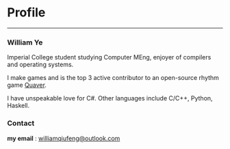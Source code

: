 # Profile
--------
### **William Ye**  

Imperial College student studying Computer MEng, enjoyer of compilers and operating systems.

I make games and is the top 3 active contributor to an open-source rhythm game [Quaver](https://quavergame.com).

I have unspeakable love for C#. Other languages include C/C++, Python, Haskell.

### Contact
**my email** : <williamqiufeng@outlook.com>  


<!-- ## Suggest  
&emsp;&emsp;I'd like to suggest my friends' website here :3  
+ [tanpero](https://tanpero.github.io)  
She's a good programmer(I am very suprised cuz she is only 13 but she programs way better than me :O)  
And also,check out her repositories.Her project ***MomentPlus*** is under development.It's a good project.  
###### ((And also,Watch&star her repos to let her be busy xD -->
